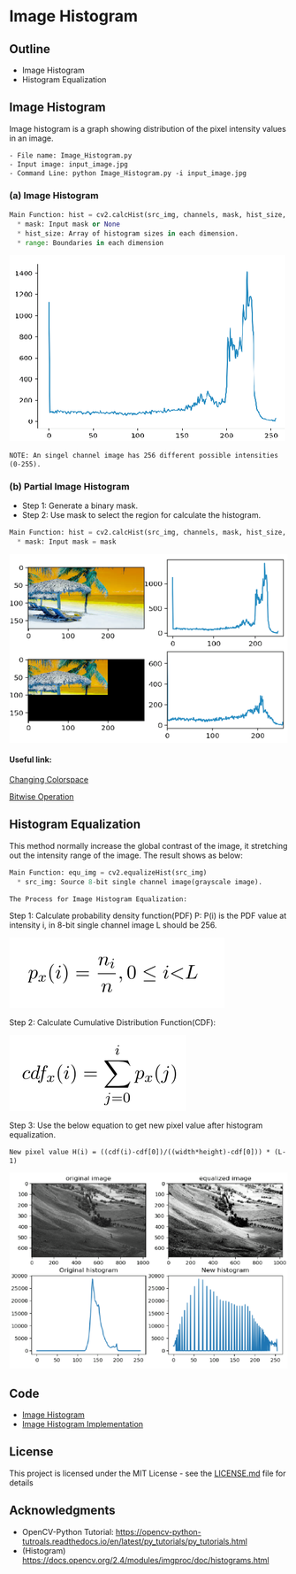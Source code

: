 # Image Histogram

## Outline
- Image Histogram
- Histogram Equalization

## Image Histogram
Image histogram is a graph showing distribution of the pixel intensity values in an image.
```
- File name: Image_Histogram.py
- Input image: input_image.jpg
- Command Line: python Image_Histogram.py -i input_image.jpg
```

### (a) Image Histogram
```python
Main Function: hist = cv2.calcHist(src_img, channels, mask, hist_size, range)
  * mask: Input mask or None
  * hist_size: Array of histogram sizes in each dimension.
  * range: Boundaries in each dimension
```
![](README_IMG/histo.png)

```
NOTE: An singel channel image has 256 different possible intensities (0-255).
```

### (b) Partial Image Histogram
  * Step 1: Generate a binary mask.
  * Step 2: Use mask to select the region for calculate the histogram.
```python
Main Function: hist = cv2.calcHist(src_img, channels, mask, hist_size, range)
  * mask: Input mask = mask
```
![](README_IMG/part_histo.png)

#### Useful link:

[Changing Colorspace](https://github.com/Hank-Tsou/Computer-Vision-OpenCV-Python/tree/master/tutorials/Image_Processing/1_Changing_colorspace)

[Bitwise Operation](https://github.com/Hank-Tsou/Computer-Vision-OpenCV-Python/tree/master/tutorials/Core_Operation)


## Histogram Equalization
This method normally increase the global contrast of the image, it stretching out the intensity range of the image. The result shows as below:
```python
Main Function: equ_img = cv2.equalizeHist(src_img)
  * src_img: Source 8-bit single channel image(grayscale image).
```

```
The Process for Image Histogram Equalization:
```
Step 1: Calculate probability density function(PDF) P: P(i) is the PDF value at intensity i, in 8-bit single channel image L should be 256.

![](README_IMG/PDF.png)

Step 2: Calculate Cumulative Distribution Function(CDF):

![](README_IMG/CDF.png)

Step 3: Use the below equation to get new pixel value after histogram equalization.
```
New pixel value H(i) = ((cdf(i)-cdf[0])/((width*height)-cdf[0])) * (L-1)
```

![](README_IMG/equ_hist.png)

## Code
- [Image Histogram](https://github.com/Hank-Tsou/Computer-Vision-OpenCV-Python/tree/master/tutorials/Image_Processing/9_Image_Histogram)
- [Image Histogram Implementation](https://github.com/Hank-Tsou/Histogram)

## License

This project is licensed under the MIT License - see the [LICENSE.md](LICENSE.md) file for details

## Acknowledgments

* OpenCV-Python Tutorial: https://opencv-python-tutroals.readthedocs.io/en/latest/py_tutorials/py_tutorials.html
* (Histogram) https://docs.opencv.org/2.4/modules/imgproc/doc/histograms.html

